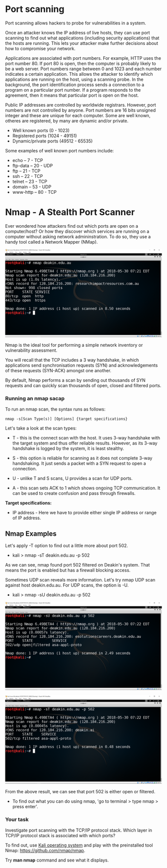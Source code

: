 # Port scanning

Port scanning allows hackers to probe for vulnerabilities in a system.

Once an attacker knows the IP address of live hosts, they can use port scanning to find out what applications (including security applications) that the hosts are running.  This lets your attacker make further decisions about how to compromise your network.  

Applications are associated with port numbers. For example, HTTP uses the port number 80.  If port 80 is open, then the computer is probably likely to be a web server.  Port numbers range between 0 and 1023 and each number indicates a certain application. This allows the attacker to identify which applications are running on the host, using a scanning probe.  In the background, the port identification process sends a connection to a program on a particular port number. If a program responds to the agreement, then it means that particular port is open on the host.

Public IP addresses are controlled by worldwide registrars. However, port numbers are not controlled by anyone. Port numbers are 16 bits unsigned integer and these are unique for each computer.  Some are well known, otheres are registered, by many are dynamic and/or private.

* Well known ports (0 - 1023)
* Registered ports (1024 - 49151)
* Dynamic/private ports (49512 - 65535)

Some examples of well known port numbers include:

* echo – 7 - TCP
* ftp-data – 20 - UDP
* ftp – 21 - TCP
* ssh – 22 - TCP
* telnet – 23 - TCP
* domain – 53 - UDP
* www-http – 80 - TCP

# Nmap - A Stealth Port Scanner

Ever wondered how attackers find out which ports are open on a computer/host? Or how they discover which services are running on a computer without asking network admininstration.  To do so, they use a handy tool called a Network Mapper (NMap).

![GitHub Logo](./images/nmap-1.PNG)
<!--- (source: Manually created image by Vikrant Patel) -->

Nmap is the ideal tool for performing a simple network inventory or vulnerability assessment.

You will recall that the TCP includes a 3 way handshake, in which applications send synchronisation requests (SYN) and acknowledgements of these requests (SYN-ACK) amongst one another. 

By default, Nmap performs a scan by sending out thousands of SYN requests and can quickly scan thousands of open, closed and filtered ports.

### Running an nmap sacap

To run an nmap scan, the syntax runs as follows:

    nmap -s[Scan Type(s)] [Options] {target specifications}

Let's take a look at the scan types:

* T - this is the connect scan with the host. It uses 3-way handshake with the target system and thus offer reliable results. However, as its 3-way handshake is logged by the system, it is least stealthy. 

* S - this option is reliable for scanning as it does not complete 3-way handshaking. It just sends a packet with a SYN request to open a connection.

* U - unlike T and S scans, U provides a scan for UDP ports.

* A - this scan sets ACK to 1 which shows ongoing TCP communication. It can be used to create confusion and pass through  firewalls.

**Target specifications:**

* IP address - Here we have to provide either single IP address or range of IP address.

## Nmap Examples

Let's apply -T option to find out a little more about port 502.

* kali > nmap -sT deakin.edu.au -p 502

As we can see, nmap found port 502 filtered on Deakin's system. That means the port is enabled but has a firewall blocking access. 

Sometimes UDP scan reveals more information. Let's try nmap UDP scan against host deakin.edu.au. For UDP scans, the option is -U.

* kali > nmap -sU deakin.edu.au -p 502

![GitHub Logo](./images/nmap-3.PNG)
<!--- (source: Manually created image by Vikrant Patel) -->

![GitHub Logo](./images/nmap-2.PNG)
<!--- (source: Manually created image by Vikrant Patel) -->

From the above result, we can see that port 502 is either open or filtered.

* To find out what you can do using nmap, 'go to terminal > type nmap > press enter'.

### Your task
Investigate port scanning with the TCP/IP protocol stack. Which layer in TCP/IP protocol stack is associated with which ports? 

To find out, use [Kali operating system](https://www.kali.org/downloads/) and play with the preinstalled tool Nmap: https://github.com/nmap/nmap.

Try **man nmap** command and see what it displays.

